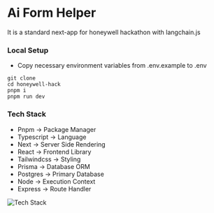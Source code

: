 # Ai Form Helper

It is a standard next-app for honeywell hackathon with langchain.js

### Local Setup

- Copy necessary environment variables from .env.example to .env

```
git clone
cd honeywell-hack
pnpm i
pnpm run dev
```

### Tech Stack

- Pnpm -> Package Manager
- Typescript -> Language
- Next -> Server Side Rendering
- React -> Frontend Library
- Tailwindcss -> Styling
- Prisma -> Database ORM
- Postgres -> Primary Database
- Node -> Execution Context
- Express -> Route Handler

![Tech Stack](https://skillicons.dev/icons?i=ts,next,react,tailwind,prisma,postgres,nodejs,express,pnpm,supabase)
